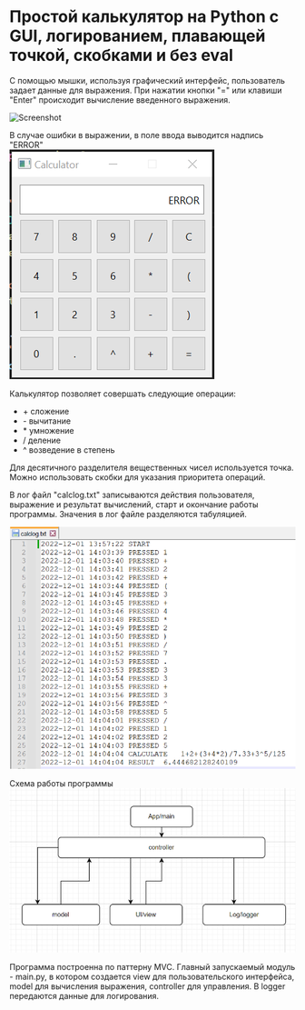 Простой калькулятор на Python с GUI, логированием, плавающей точкой, скобками и без eval
=========================================

С помощью мышки, используя графический интерфейс, пользователь задает данные для выражения. При нажатии кнопки "=" или клавиши "Enter" происходит вычисление введенного выражения.

![Screenshot](howto.gif)

В случае ошибки в выражении, в поле ввода выводится надпись "ERROR"  
![Screenshot](error.png)

Калькулятор позволяет совершать следующие операции:

- \+ сложение
- \- вычитание
- \* умножение
- / деление
- ^ возведение в степень

Для десятичного разделителя вещественных чисел используется точка. Можно использовать скобки для указания приоритета операций.

В лог файл "calclog.txt" записываются действия пользователя, выражение и результат вычислений, старт и окончание работы программы. Значения в лог файле разделяются табуляцией.

![Screenshot](logfile.png)

Схема работы программы
![Screenshot](schema.png)

Программа построенна по паттерну MVC. Главный запускаемый модуль - main.py, в котором создается view для пользовательского интерфейса, model для вычисления выражения, controller для управления. В logger передаются данные для логирования.
